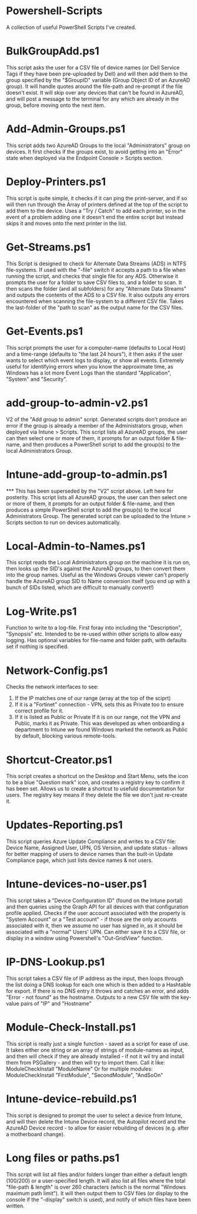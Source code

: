 # Powershell-Scripts
A collection of useful PowerShell Scripts I've created.

# BulkGroupAdd.ps1
This script asks the user for a CSV file of device names (or Dell Service Tags if they have been pre-uploaded by Dell) and will then add them to the group specified by the "$GroupID" variable (Group Object ID of an AzureAD group). It will handle quotes around the file-path and re-prompt if the file doesn't exist. It will skip over any devices that can't be found in AzureAD, and will post a message to the terminal for any which are already in the group, before moving onto the next item.

# Add-Admin-Groups.ps1
This script adds two AzureAD Groups to the local "Administrators" group on devices. It first checks if the groups exist, to avoid getting into an "Error" state when deployed via the Endpoint Console > Scripts section.

# Deploy-Printers.ps1
This script is quite simple, it checks if it can ping the print-server, and if so will then run through the Array of printers defined at the top of the script to add them to the device. Uses a "Try / Catch" to add each printer, so in the event of a problem adding one it doesn't end the entire script but instead skips it and moves onto the next printer in the list.

# Get-Streams.ps1
This Script is designed to check for Alternate Data Streams (ADS) in NTFS file-systems. If used with the "-file" switch it accepts a path to a file when running the script, and checks that single file for any ADS. Otherwise it prompts the user for a folder to save CSV files to, and a folder to scan. It then scans the folder (and all subfolders) for any "Alternate Data Streams" and outputs the contents of the ADS to a CSV file. It also outputs any errors encountered when scanning the file-system to a different CSV file. Takes the last-folder of the "path to scan" as the output name for the CSV files.

# Get-Events.ps1
This script prompts the user for a computer-name (defaults to Local Host) and a time-range (defaults to "the last 24 hours"), it then asks if the user wants to select which event logs to display, or show all events. Extremely useful for identifying errors when you know the approximate time, as Windows has a lot more Event Logs than the standard "Application", "System" and "Security".

# add-group-to-admin-v2.ps1
V2 of the "Add group to admin" script. Generated scripts don't produce an error if the group is already a member of the Administrators group, when deployed via Intune > Scripts. This script lists all AzureAD groups, the user can then select one or more of them, it prompts for an output folder & file-name, and then produces a PowerShell script to add the group(s) to the local Administrators Group.

# Intune-add-group-to-admin.ps1
*** This has been superseded by the "V2" script above. Left here for posterity.
This script lists all AzureAD groups, the user can then select one or more of them, it prompts for an output folder & file-name, and then produces a simple PowerShell script to add the group(s) to the local Administrators Group. The generated script can be uploaded to the Intune > Scripts section to run on devices automatically. 

# Local-Admin-to-Names.ps1
This script reads the Local Administrators group on the machine it is run on, then looks up the SID's against the AzureAD groups, to then convert them into the group names. Useful as the Windows Groups viewer can't properly handle the AzureAD group SID to Name conversion itself (you end up with a bunch of SIDs listed, which are difficult to manually convert!)

# Log-Write.ps1
Function to write to a log-file. First foray into including the "Description", "Synopsis" etc.
Intended to be re-used within other scripts to allow easy logging. Has optional variables for file-name and folder path, with defaults set if nothing is specified.

# Network-Config.ps1
Checks the network interfaces to see:
1) If the IP matches one of our range (array at the top of the sciprt)
2) If it is a "Fortinet" connection - VPN, sets this as Private too to ensure correct profile for it.
3) If it is listed as Public or Private
If it is on our range, not the VPN and Public, marks it as Private.
This was developed as when onboarding a department to Intune we found Windows marked the network as Public by default, blocking various remote-tools.

# Shortcut-Creator.ps1
This script creates a shortcut on the Desktop and Start Menu, sets the icon to be a blue "Question mark" icon, and creates a registry key to confirm it has been set. Allows us to create a shortcut to usefuld documentation for users. The registry key means if they delete the file we don't just re-create it.

# Updates-Reporting.ps1
This script queries Azure Update Compliance and writes to a CSV file: Device Name, Assigned User, UPN, OS Version, and update status - allows for better mapping of users to device names than the built-in Update Compliance page, which just lists device names & not users. 

# Intune-devices-no-user.ps1
This script takes a "Device Configuration ID" (found on the Intune portal) and then queries using the Graph API for all devices with that configuration profile applied. Checks if the user account associated with the property is "System Account" or a "Test account" - if those are the only accounts associated with it, then we assume no user has signed in, as it should be associated with a "normal" Users' UPN.
Can either save it to a CSV file, or display in a window using Powershell's "Out-GridView" function.

# IP-DNS-Lookup.ps1
This script takes a CSV file of IP address as the input, then loops through the list doing a DNS lookup for each one which is then added to a Hashtable for export. If there is no DNS entry it throws and catches an error, and adds "Error - not found" as the hostname. Outputs to a new CSV file with the key-value pairs of "IP" and "Hostname"

# Module-Check-Install.ps1
This script is really just a single function - saved as a script for ease of use. It takes either one string or an array of strings of module-names as input, and then will check if they are already installed - if not it wil try and install them from PSGallery - and then will try to import them.
Call it like:
ModuleCheckInstall "ModuleName"
Or for multiple modules:
ModuleCheckInstall "FirstModule", "SecondModule", "AndSoOn"

# Intune-device-rebuild.ps1
This script is designed to prompt the user to select a device from Intune, and will then delete the Intune Device record, the Autopilot record and the AzureAD Device record - to allow for easier rebuilding of devices (e.g. after a motherboard change).

# Long files or paths.ps1
This script will list all files and/or folders longer than either a default length (100/200) or a user-specified length. It will also list all files where the total "file-path & length" is over 260 characters (which is the normal "Windows maximum path limit"). It will then output them to CSV files (or display to the console if the "-display" switch is used), and notify of which files have been written.
